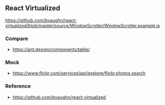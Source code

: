 ## React Virtualized

https://github.com/bvaughn/react-virtualized/blob/master/source/WindowScroller/WindowScroller.example.js

### Compare

* https://ant.design/components/table/

### Mock

* https://www.flickr.com/services/api/explore/flickr.photos.search

### Reference

* https://github.com/bvaughn/react-virtualized
